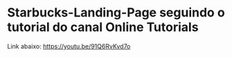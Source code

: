 # Starbucks-Landing-Page seguindo o tutorial do canal Online Tutorials

Link abaixo: 
https://youtu.be/91Q6RvKvd7o
